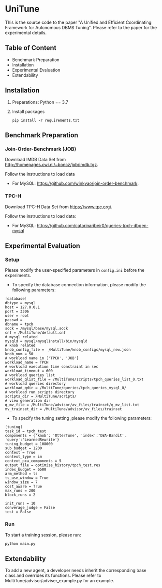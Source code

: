 # UniTune

This is the source code to the paper "A Unified and Efficient Coordinating Framework  for Autonomous DBMS Tuning". Please refer to the paper for the experimental details.

## Table of Content
* Benchmark Preparation
* Installation
* Experimental Evaluation
* Extendability
 

## Installation
1. Preparations: Python == 3.7

2. Install packages

   ```shell
   pip install -r requirements.txt
   ```

## Benchmark Preparation

### Join-Order-Benchmark (JOB)

Download IMDB Data Set from http://homepages.cwi.nl/~boncz/job/imdb.tgz.

Follow the instructions to load data
 * For MySQL: https://github.com/winkyao/join-order-benchmark.

### TPC-H
Download TPC-H Data Set from https://www.tpc.org/.

Follow the instructions to load data:
 * For MySQL: https://github.com/catarinaribeir0/queries-tpch-dbgen-mysql

## Experimental Evaluation

### Setup

Please modify the user-specified parameters in `config.ini` before the experiments.

* To specify the database connection information, please modify the following parameters:
```shell
[database]
dbtype = mysql
host = 127.0.0.1
port = 3306
user = root
passwd =
dbname = tpch
sock = /mysql/base/mysql.sock
cnf = /MultiTune/default.cnf
# mysql related
mysqld = mysql/mysqlInstall/bin/mysqld
# knob related
knob_config_file =  /MultiTune/knob_configs/mysql_new.json
knob_num = 50
# workload name in ['TPCH', 'JOB']
workload_name = TPCH
# workload execution time constraint in sec
workload_timeout = 600
# workload queries list
workload_qlist_file = /MultiTune/scripts/tpch_queries_list_0.txt
# workload queries directory
workload_qdir = /MultiTune/queries/tpch_queries_mysql_0/
# workload run_scripts directory
scripts_dir = /MultiTune/scripts/
# view generation dir
q_mv_file = /MultiTune/advisor/av_files/trainset/q_mv_list.txt
mv_trainset_dir = /MultiTune/advisor/av_files/trainset

```
* To specify the tuning setting ,please modify the following parameters:
```shell
[tuning]
task_id = tpch_test
components = {'knob': 'OtterTune', 'index':'DBA-Bandit', 'query':'LearnedRewrite'}
tuning_budget = 108000
sub_budget = 1200
context = True
context_type = im
context_pca_components = 5
output_file = optimize_history/tpch_test.res
index_budget = 6500
arm_method = ts
ts_use_window = True
window_size = 7
cost_aware = True
max_runs = 200
block_runs = 2

init_runs = 10
converage_judge = False
test = False

```


### Run
To start a training session, please run:
  ```python
  python main.py
  ```

## Extendability
To add a new agent, a developer needs inherit the corresponding base class and overrides its functions.
Please refer to MultiTune/advisor/adviser_example.py for an example.

